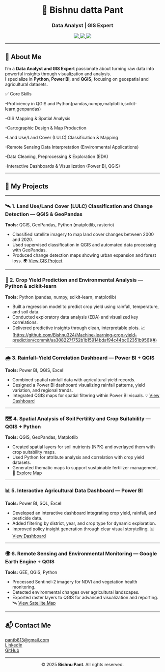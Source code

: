 <h1 align="center">💼 Bishnu datta Pant</h1>
<h3 align="center">Data Analyst | GIS Expert</h3>

<p align="center">
  <a href="https://www.linkedin.com/in/contactbishnupant" target="_blank" title="LinkedIn">
    <img src="https://img.shields.io/badge/LinkedIn-blue?style=flat&logo=linkedin&logoColor=white" />
  </a>
  <a href="https://github.com/Bishnu324" target="_blank" title="GitHub">
    <img src="https://img.shields.io/badge/GitHub-000?style=flat&logo=github&logoColor=white" />
  </a>
  <a href="mailto:pantb813@gmail.com" title="Email">
    <img src="https://img.shields.io/badge/Email-D14836?style=flat&logo=gmail&logoColor=white" />
  </a>
</p>

---

## 👋 About Me
I’m a **Data Analyst and GIS Expert** passionate about turning raw data into powerful insights through visualization and analysis.  
I specialize in **Python**, **Power BI**, and **QGIS**, focusing on geospatial and agricultural datasets.

✅ Core Skills

-Proficiency in QGIS and Python(pandas,numpy,matplotlib,scikit-learn,geopandas)

-GIS Mapping & Spatial Analysis

-Cartographic Design & Map Production

-Land Use/Land Cover (LULC) Classification & Mapping

-Remote Sensing Data Interpretation (Environmental Applications)

-Data Cleaning, Preprocessing & Exploration (EDA)

-Interactive Dashboards & Visualization (Power BI, QGIS)



---

## 🧠 My Projects  

---

### 🛰️ **1. Land Use/Land Cover (LULC) Classification and Change Detection — QGIS & GeoPandas**

**Tools:** QGIS, GeoPandas, Python (matplotlib, rasterio)

* Classified satellite imagery to map land cover changes between 2000 and 2020.
* Used supervised classification in QGIS and automated data processing with GeoPandas.
* Produced change detection maps showing urban expansion and forest loss.
  🌍 [View GIS Project](#)

---

### 🌾 **2. Crop Yield Prediction and Environmental Analysis — Python & scikit-learn**

**Tools:** Python (pandas, numpy, scikit-learn, matplotlib)

* Built a regression model to predict crop yield using rainfall, temperature, and soil data.
* Conducted exploratory data analysis (EDA) and visualized key correlations.
* Delivered predictive insights through clean, interpretable plots.
  📈 [https://github.com/Bishnu324/Machine-learning-crop-yield-prediction/commit/aa308227f752b1b15914bdaf94c44bc02351b956](#)

---

### 🌧️ **3. Rainfall–Yield Correlation Dashboard — Power BI + QGIS**

**Tools:** Power BI, QGIS, Excel

* Combined spatial rainfall data with agricultural yield records.
* Designed a Power BI dashboard visualizing rainfall patterns, yield variation, and regional trends.
* Integrated QGIS maps for spatial filtering within Power BI visuals.
  💡 [View Dashboard](#)

---

### 🗺️ **4. Spatial Analysis of Soil Fertility and Crop Suitability — QGIS + Python**

**Tools:** QGIS, GeoPandas, Matplotlib

* Created spatial layers for soil nutrients (NPK) and overlayed them with crop suitability maps.
* Used Python for attribute analysis and correlation with crop yield datasets.
* Generated thematic maps to support sustainable fertilizer management.
  🧭 [Explore Map](#)

---

### 📊 **5. Interactive Agricultural Data Dashboard — Power BI**

**Tools:** Power BI, SQL, Excel

* Developed an interactive dashboard integrating crop yield, rainfall, and pesticide data.
* Added filtering by district, year, and crop type for dynamic exploration.
* Improved policy insight generation through clear visual storytelling.
  📊 [View Dashboard](#)

---

### 🌍 **6. Remote Sensing and Environmental Monitoring — Google Earth Engine + QGIS**

**Tools:** GEE, QGIS, Python

* Processed Sentinel-2 imagery for NDVI and vegetation health monitoring.
* Detected environmental changes over agricultural landscapes.
* Exported raster layers to QGIS for advanced visualization and reporting.
  🛰️ [View Satellite Map](#)

---

## 📬 Contact Me  

<p>
  <a href="mailto:pantb813@gmail.com"><i class="fas fa-envelope"></i> pantb813@gmail.com</a><br>
  <a href="https://www.linkedin.com/in/contactbishnupant"><i class="fab fa-linkedin"></i> LinkedIn</a><br>
  <a href="https://github.com/Bishnu324"><i class="fab fa-github"></i> GitHub</a>
</p>

---

<p align="center">© 2025 <strong>Bishnu Pant</strong>. All rights reserved.</p>
